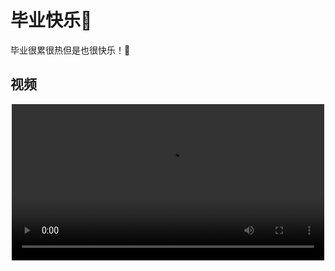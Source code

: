 # 毕业快乐🎉


毕业很累很热但是也很快乐！🎈

## 视频

<div align="center">
<video src="graduate.mp4" width="500" controls></video>
</div>
